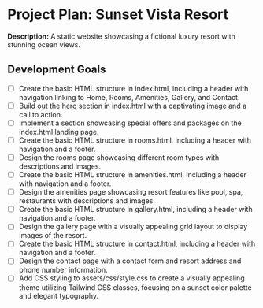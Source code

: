 # Project Plan: Sunset Vista Resort

**Description:** A static website showcasing a fictional luxury resort with stunning ocean views.

## Development Goals

- [ ] Create the basic HTML structure in index.html, including a header with navigation linking to Home, Rooms, Amenities, Gallery, and Contact.
- [ ] Build out the hero section in index.html with a captivating image and a call to action.
- [ ] Implement a section showcasing special offers and packages on the index.html landing page.
- [ ] Create the basic HTML structure in rooms.html, including a header with navigation and a footer.
- [ ] Design the rooms page showcasing different room types with descriptions and images.
- [ ] Create the basic HTML structure in amenities.html, including a header with navigation and a footer.
- [ ] Design the amenities page showcasing resort features like pool, spa, restaurants with descriptions and images.
- [ ] Create the basic HTML structure in gallery.html, including a header with navigation and a footer.
- [ ] Design the gallery page with a visually appealing grid layout to display images of the resort.
- [ ] Create the basic HTML structure in contact.html, including a header with navigation and a footer.
- [ ] Design the contact page with a contact form and resort address and phone number information.
- [ ] Add CSS styling to assets/css/style.css to create a visually appealing theme utilizing Tailwind CSS classes, focusing on a sunset color palette and elegant typography.

